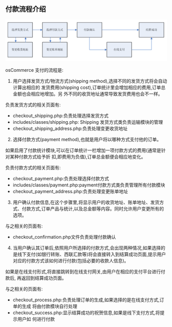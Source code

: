 ## 付款流程介绍

![目录结构](imgs/1.2-payflow.png)

osCommerce 支付的流程是:

1. 用户选择发货方式/物流方式(shipping method),选择不同的发货方式将会自动计算出相应的
发货费用(shipping cost),订单统计里会增加相应的费用,订单总金额也会相应地增加。另 外不同的收货地址通常导致发货费用也会不一样。

  负责发货方式的相关页面有:
  - checkout_shipping.php:负责处理选择发货方式
  - includes/classes/shipping.php: Shipping 发货方式类负责运输模块的管理
  - checkout_shipping_address.php:负责处理变更收货地址

2. 选择付款方式(payment method),也就是用户将以哪种方式支付他的订单。

  如果启用了付款统计模块,可以在订单统计一栏增加一项付款方式的费用(通常是针对某种付款方式给予折 扣,即费用为负值),订单总金额便会相应地变化。

  负责付款方式的相关页面有:
  - checkout_payment.php:负责处理选择付款方式
  - includes/classes/payment.php:payment付款方式类负责管理所有付款模块
  - checkout_payment_address.php:负责处理变更账单地址

3. 用户确认付款信息,在这个步骤里,将显示用户的收货地址、账单地址、发货方式、付款方式,订单产品与统计,以及总金额等内容。同时允许用户变更所有的选项。

  与之相关的页面有:
  - checkout_confirmation.php文件负责处理付款确认
  
4. 当用户确认其订单后,依照用户所选择的付款方式,会出现两种情况,如果选择的是线下支付(如银行转账、西联汇款等)将会直接转入到结算成功页面,提示用户对应的付款方式该如何进行付款(包括必要的收款人信息)。

  如果是在线支付形式,将直接跳转到在线支付网关,由用户在相应的支付平台进行付款后, 再返回到结算成功页面。

  与之相关的页面有:

  - checkout_process.php:负责处理订单的生成,如果选择的是在线支付方式,订单的生成 将由付款模块自行处理
  - checkout_success.php:显示结算成功的祝贺信息,如果是线下支付方式,将提示用户如 何进行付款